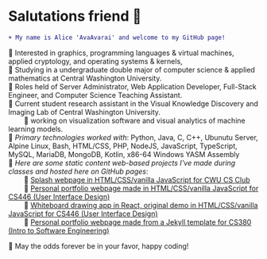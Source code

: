 # Salutations friend 👋
```diff
+ My name is Alice 'AvaAvarai' and welcome to my GitHub page!
```
🔹 Interested in graphics, programming languages & virtual machines, applied cryptology, and operating systems & kernels,  
🔹 Studying in a undergraduate double major of computer science & applied mathematics at Central Washington University.  
🔹 Roles held of Server Administrator, Web Application Developer, Full-Stack Engineer, and Computer Science Teaching Assistant.  
🔹 Current student research assistant in the Visual Knowledge Discovery and Imaging Lab of Central Washington University.  
&nbsp;&nbsp;&nbsp;&nbsp;&nbsp;&nbsp;&nbsp;&nbsp;🔹 working on visualization software and visual analytics of machine learning models.  
🔹 *Primary technologies worked with*: Python, Java, C, C++, Ubunutu Server, Alpine Linux, Bash, HTML/CSS, PHP, NodeJS, JavaScript, TypeScript, MySQL, MariaDB, MongoDB, Kotlin, x86-64 Windows YASM Assembly  
🔹 *Here are some static content web-based projects I've made during classes and hosted here on GitHub pages*:  
&nbsp;&nbsp;&nbsp;&nbsp;&nbsp;&nbsp;&nbsp;&nbsp;🔹 [Splash webpage in HTML/CSS/vanilla JavaScript for CWU CS Club](https://cwu-cs-club.github.io/club-webpage-splash/)  
&nbsp;&nbsp;&nbsp;&nbsp;&nbsp;&nbsp;&nbsp;&nbsp;🔹 [Personal portfolio webpage made in HTML/CSS/vanilla JavaScript for CS446 (User Interface Design)](https://avaavarai.github.io/cs446-portfolio-webpage/)  
&nbsp;&nbsp;&nbsp;&nbsp;&nbsp;&nbsp;&nbsp;&nbsp;🔹 [Whiteboard drawing app in React, original demo in HTML/CSS/vanilla JavaScript for CS446 (User Interface Design)](https://avaavarai.github.io/CS446_MapMaker/)  
&nbsp;&nbsp;&nbsp;&nbsp;&nbsp;&nbsp;&nbsp;&nbsp;🔹 [Personal portfolio webpage made from a Jekyll template for CS380 (Intro to Software Engineering)](https://avaavarai.github.io/AvaAvarai.github.io.CS380/)  

🎲 May the odds forever be in your favor, happy coding!
